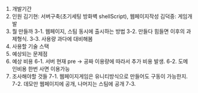 1. 개발기간
2. 인원
김기현: 서버구축(초기세팅 방화벽 shellScript), 웹페이지작성
김덕중: 게임개발
3. 뭘 만들까
 3-1. 웹페이지, 스팀 동시에 출시하는 방법
 3-2. 만들다 힘들면 이후의 과제형식.
 3-3. 사용량 과다에 대비해봄
4. 사용할 기술 스택
5. 예상되는 문제점
6. 예상 비용
 6-1. 서버
 현재 pre -> 공짜
 이용량에 따라서 추가 비용 발생.
 6-2. 도메인비용
 한번 사면 이용가능
7. 조사해야할 것들
 7-1. 웹페이지게임은 유니티방식으로 만들어도 구동이 가능한지.
 7-2. 데모만 웹페이지에 공개, 나머지는 스팀에 공개
 7-3. 
